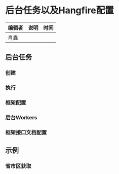 # 后台任务以及Hangfire配置

| 编辑者 | 说明 | 时间 |
| ------ | ---- | ---- |
| 肖鑫   |      |      |

## 后台任务

### 创建

### 执行

### 框架配置

### 后台Workers

### 框架接口文档配置

## 示例

### 省市区获取
